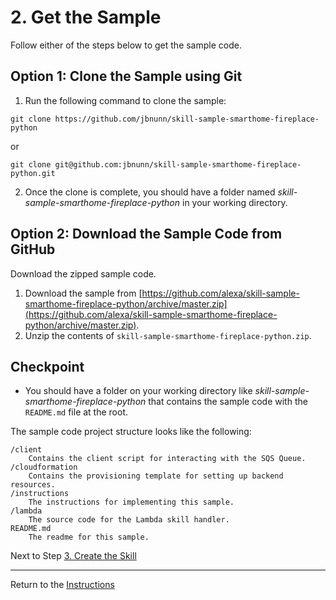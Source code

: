 # 2. Get the Sample

Follow either of the steps below to get the sample code. 

## Option 1: Clone the Sample using Git

1. Run the following command to clone the sample:
```
git clone https://github.com/jbnunn/skill-sample-smarthome-fireplace-python
```
or
```
git clone git@github.com:jbnunn/skill-sample-smarthome-fireplace-python.git
```
2. Once the clone is complete, you should have a folder named *skill-sample-smarthome-fireplace-python* in your working directory.

## Option 2: Download the Sample Code from GitHub

Download the zipped sample code.

1. Download the sample from [https://github.com/alexa/skill-sample-smarthome-fireplace-python/archive/master.zip](https://github.com/alexa/skill-sample-smarthome-fireplace-python/archive/master.zip).
2. Unzip the contents of `skill-sample-smarthome-fireplace-python.zip`.


## Checkpoint
- You should have a folder on your working directory like *skill-sample-smarthome-fireplace-python* that contains the sample code with the `README.md` file at the root.

The sample code project structure looks like the following:

```
/client
	Contains the client script for interacting with the SQS Queue.
/cloudformation
	Contains the provisioning template for setting up backend resources.
/instructions
	The instructions for implementing this sample.
/lambda
	The source code for the Lambda skill handler.
README.md
	The readme for this sample.
```

Next to Step [3. Create the Skill](create-the-skill.md)

___
Return to the [Instructions](README.md)
